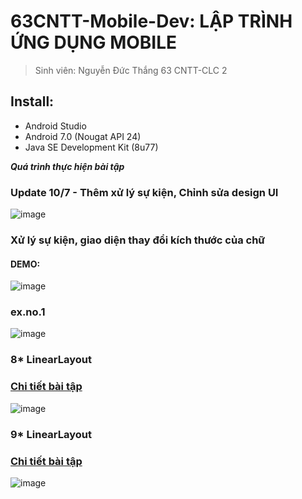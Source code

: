 # 63CNTT-Mobile-Dev: LẬP TRÌNH ỨNG DỤNG MOBILE
> Sinh viên: Nguyễn Đức Thắng 63 CNTT-CLC 2
 ## Install:
 - Android Studio
 - Android 7.0 (Nougat API 24)
 - Java SE Development Kit (8u77)

 ***Quá trình thực hiện bài tập***
 ### Update 10/7 - Thêm xử lý sự kiện, Chỉnh sửa design UI
 ![image](https://cdn.discordapp.com/attachments/1023849047045447700/1160995256079237170/image.png?ex=6536b017&is=65243b17&hm=6858cae24bc308696d9969cc70d2acac9043efcc4fd89c6e9823cfa1c9d30a6e&)

 ### Xử lý sự kiện, giao diện thay đổi kích thước của chữ
 #### DEMO:
 ![image](https://cdn.discordapp.com/attachments/1023849047045447700/1160628776896569475/image.png?ex=65355ac7&is=6522e5c7&hm=c6255f5bfad91834125b78c73973d27eabeb8f4fa7fa6436310524135c47390c&)

 ### ex.no.1
 ![image](https://media.discordapp.net/attachments/1023849047045447700/1155367379187011704/image.png?width=1252&height=670)

 ### 8* LinearLayout
 ### [Chi tiết bài tập](https://github.com/Mrk4tsu/Mobile-Dev/tree/ex.no.1#63cntt-mobile-dev-l%E1%BA%ADp-tr%C3%ACnh-%E1%BB%A9ng-d%E1%BB%A5ng-mobile)
 ![image](https://cdn.discordapp.com/attachments/1023849047045447700/1155384740745068544/image.png)

  ### 9* LinearLayout
 ### [Chi tiết bài tập](https://github.com/Mrk4tsu/Mobile-Dev/tree/Bai9-LinearLayout#63cntt-mobile-dev-l%E1%BA%ADp-tr%C3%ACnh-%E1%BB%A9ng-d%E1%BB%A5ng-mobile)
 ![image](https://cdn.discordapp.com/attachments/1023849047045447700/1155480862167670866/image.png)


